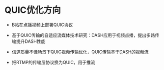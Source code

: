 # QUIC优化方向

- B站在点播视频上部署QUIC协议
- 基于QUIC传输的自适应流媒体技术研究：DASH应用于视频点播，提出多路传输提升DASH性能
- 信道质量不佳场景下QUIC视频传输优化，QUIC传输基于DASH的视频流

- 把RTMP的传输层协议换为QUIC，用于推流